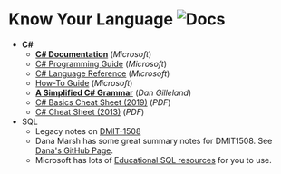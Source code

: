 # Know Your Language ![Docs](https://img.shields.io/badge/Documentation%20Status-%7E10%25%20Minimal%20Outline-lightgrey?logo=Read%20the%20Docs)

- **C#**
  - [**C# Documentation**](https://learn.microsoft.com/en-us/dotnet/csharp/) (*Microsoft*)
  - [C# Programming Guide](https://learn.microsoft.com/en-us/dotnet/csharp/programming-guide/) (*Microsoft*)
  - [C# Language Reference](https://learn.microsoft.com/en-us/dotnet/csharp/language-reference/) (*Microsoft*)
  - [How-To Guide](https://learn.microsoft.com/en-us/dotnet/csharp/how-to/) (*Microsoft*)
  - [**A Simplified C# Grammar**](https://programming-0101.github.io/TheBook/Teach/chapter1-7.html) (*Dan Gilleland*)
  - [C# Basics Cheat Sheet (2019)](https://begincodingnow.com/wp-content/uploads/2019/02/CSharpCheatSheetV1.pdf) (*PDF*)
  - [C# Cheat Sheet (2013)](https://www.thecodingguys.net/resources/cs-cheat-sheet.pdf) (*PDF*)
- SQL
  - Legacy notes on [DMIT-1508](https://dmit-1508.github.io/)
  - Dana Marsh has some great summary notes for DMIT1508. See [Dana's GitHub Page](https://dmarshnait.github.io/dmit1508/).
  - Microsoft has lots of [Educational SQL resources](https://docs.microsoft.com/en-us/sql/sql-server/educational-sql-resources?view=sql-server-ver16) for you to use.
